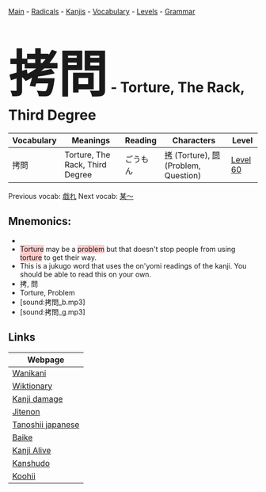 <style> bigfont {font-size: 100px}</style>
[Main](../README.md) -
[Radicals](../radicals.md) -
[Kanjis](../kanjis.md) -
[Vocabulary](../vocabulary.md) -
[Levels](../levels.md) -
[Grammar](../grammar.md)
# <bigfont> 拷問</bigfont> - Torture, The Rack, Third Degree 

| Vocabulary | Meanings | Reading | Characters | Level |
| --- | --- | --- | --- | --- |
| 拷問 | Torture, The Rack, Third Degree | ごうもん |  [拷](../kanjis/拷.md) (Torture), [問](../kanjis/問.md) (Problem, Question) | [Level 60](../levels/wk_level60.md) |

Previous vocab: [戯れ](戯れ.md) Next vocab: [某〜](某〜.md) 

## Mnemonics:

* 
* <span style="background-color:#ffcccb"> Torture</span> may be a <span style="background-color:#ffcccb"> problem</span> but that doesn't stop people from using <span style="background-color:#ffcccb"> torture</span> to get their way.
* This is a jukugo word that uses the on'yomi readings of the kanji. You should be able to read this on your own.
* 拷, 問
* Torture, Problem
* [sound:拷問_b.mp3]
* [sound:拷問_g.mp3]


## Links 

| Webpage |
| --- |
| [Wanikani          ](https://www.wanikani.com/kanji/拷問) |
| [Wiktionary        ](https://en.wiktionary.org/wiki/拷問) |
| [Kanji damage      ](http://www.kanjidamage.com/kanji/search?utf8=✓&q=拷問) |
| [Jitenon           ](https://jitenon.com/kanji/拷問) |
| [Tanoshii japanese ](https://www.tanoshiijapanese.com/dictionary/kanji.cfm?k=拷問) |
| [Baike             ](https://baike.baidu.com/item/拷問) |
| [Kanji Alive       ](https://app.kanjialive.com/拷問) |
| [Kanshudo          ](https://www.kanshudo.com/searchmn?q=拷問) |
| [Koohii            ](https://kanji.koohii.com/study/kanji/拷問) |
